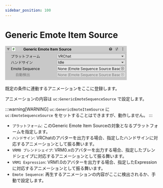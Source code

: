 ```yaml
---
sidebar_position: 100
---
```


# Generic Emote Item Source

![Inspector](img/generic_emote_item_source.png)

既定の条件に連動するアニメーションをここに登録します。

アニメーションの内容は `uc:GenericEmoteSequenceSource` で設定します。

:::warning[WARNING]
`uc:GenericEmoteItemSource` に `uc:EmoteSequenceSource` をセットすることはできますが、動作しません。 
:::

- `プラットフォーム`: このGeneric Emote Item Sourceの対象となるプラットフォームを指定します。
- `ハンドサイン`: VRChatのアバターを出力する場合、指定したハンドサインに対応するアニメーションとして振る舞います。
- `VRM0 ブレンドシェイプ`: VRM0.xのアバターを出力する場合、指定したブレンドシェイプに対応するアニメーションとして振る舞います。
- `VRM1 Expression`: VRM1.0のアバターを出力する場合、指定したExpressionに対応するアニメーションとして振る舞います。
- `Emote Sequence`: 再生するアニメーションの内容がここに検出されるか、手動で設定します。
